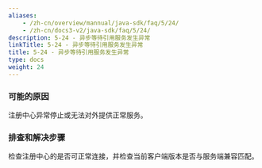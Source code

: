 ```yaml
---
aliases:
    - /zh-cn/overview/mannual/java-sdk/faq/5/24/
    - /zh-cn/docs3-v2/java-sdk/faq/5/24/
description: 5-24 - 异步等待引用服务发生异常
linkTitle: 5-24 - 异步等待引用服务发生异常
title: 5-24 - 异步等待引用服务发生异常
type: docs
weight: 24
---
```








### 可能的原因

注册中心异常停止或无法对外提供正常服务。

### 排查和解决步骤

检查注册中心的是否可正常连接，并检查当前客户端版本是否与服务端兼容匹配。